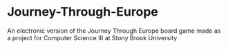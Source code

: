 # Journey-Through-Europe
An electronic version of the Journey Through Europe board game made as a project for Computer Science III at Stony Brook University
